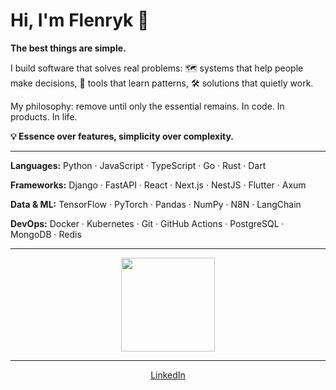 # Hi, I'm Flenryk 👋

**The best things are simple.**

I build software that solves real problems: 🗺️ systems that help people make decisions, 🧠 tools that learn patterns, 🛠️ solutions that quietly work.

My philosophy: remove until only the essential remains. In code. In products. In life.

**💡 Essence over features, simplicity over complexity.**

---

**Languages:** Python · JavaScript · TypeScript · Go · Rust · Dart

**Frameworks:** Django · FastAPI · React · Next.js · NestJS · Flutter · Axum

**Data & ML:** TensorFlow · PyTorch · Pandas · NumPy · N8N · LangChain

**DevOps:** Docker · Kubernetes · Git · GitHub Actions · PostgreSQL · MongoDB · Redis

---

<p align="center">
  <img src="https://github-readme-stats.vercel.app/api?username=Flenryk&show_icons=true&theme=graywhite&hide_border=true&count_private=true" height="150">
</p>

---

<p align="center">
  <a href="https://www.linkedin.com/in/flenryk">LinkedIn</a>
</p>
